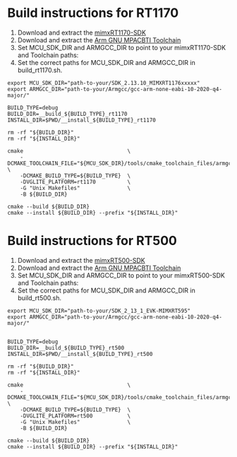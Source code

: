 Build instructions for RT1170
=============================

1. Download and extract the [mimxRT1170-SDK](https://mcuxpresso.nxp.com/)
2. Download and extract the [Arm GNU MPACBTI Toolchain](https://developer.arm.com/downloads/-/arm-gnu-toolchain-downloads)
3. Set MCU_SDK_DIR and ARMGCC_DIR to point to your mimxRT1170-SDK and Toolchain paths:
4. Set the correct paths for MCU_SDK_DIR and ARMGCC_DIR in build_rt1170.sh.

```
export MCU_SDK_DIR="path-to-your/SDK_2.13.10_MIMXRT1176xxxxx"
export ARMGCC_DIR="path-to-your/Armgcc/gcc-arm-none-eabi-10-2020-q4-major/"

BUILD_TYPE=debug
BUILD_DIR=__build_${BUILD_TYPE}_rt1170
INSTALL_DIR=$PWD/__install_${BUILD_TYPE}_rt1170

rm -rf "${BUILD_DIR}"
rm -rf "${INSTALL_DIR}"

cmake                                 \
    -DCMAKE_TOOLCHAIN_FILE="${MCU_SDK_DIR}/tools/cmake_toolchain_files/armgcc.cmake" \
    -DCMAKE_BUILD_TYPE=${BUILD_TYPE}  \
    -DVGLITE_PLATFORM=rt1170          \
    -G "Unix Makefiles"               \
    -B ${BUILD_DIR}

cmake --build ${BUILD_DIR}
cmake --install ${BUILD_DIR} --prefix "${INSTALL_DIR}"
```



Build instructions for RT500
=============================

1. Download and extract the [mimxRT500-SDK](https://mcuxpresso.nxp.com/)
2. Download and extract the [Arm GNU MPACBTI Toolchain](https://developer.arm.com/downloads/-/arm-gnu-toolchain-downloads)
3. Set MCU_SDK_DIR and ARMGCC_DIR to point to your mimxRT500-SDK and Toolchain paths:
4. Set the correct paths for MCU_SDK_DIR and ARMGCC_DIR in build_rt500.sh.

```
export MCU_SDK_DIR="path-to-your/SDK_2_13_1_EVK-MIMXRT595"
export ARMGCC_DIR="path-to-your/Armgcc/gcc-arm-none-eabi-10-2020-q4-major/"


BUILD_TYPE=debug
BUILD_DIR=__build_${BUILD_TYPE}_rt500
INSTALL_DIR=$PWD/__install_${BUILD_TYPE}_rt500

rm -rf "${BUILD_DIR}"
rm -rf "${INSTALL_DIR}"

cmake                                 \
    -DCMAKE_TOOLCHAIN_FILE="${MCU_SDK_DIR}/tools/cmake_toolchain_files/armgcc.cmake" \
    -DCMAKE_BUILD_TYPE=${BUILD_TYPE}  \
    -DVGLITE_PLATFORM=rt500           \
    -G "Unix Makefiles"               \
    -B ${BUILD_DIR}

cmake --build ${BUILD_DIR}
cmake --install ${BUILD_DIR} --prefix "${INSTALL_DIR}"
```

